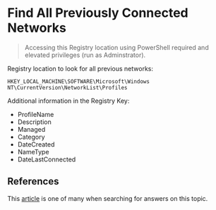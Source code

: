 # Find All Previously Connected Networks

> Accessing this Registry location using PowerShell required and elevated privileges (run as Adminstrator).

Registry location to look for all previous networks:

```text
HKEY_LOCAL_MACHINE\SOFTWARE\Microsoft\Windows NT\CurrentVersion\NetworkList\Profiles
```

Additional information in the Registry Key:

+ ProfileName
+ Description
+ Managed
+ Category
+ DateCreated
+ NameType
+ DateLastConnected


## References

This [article](https://www.weaklink.org/2016/11/windows-network-profile-registry-keys/) is one of many when searching for answers on this topic.
